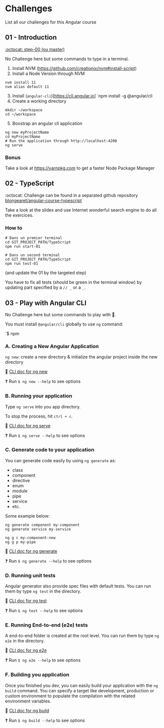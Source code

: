 # Challenges

List all our challenges for this Angular course

## 01 - Introduction

[:octocat: step-00 (ou master)](https://github.com/blongearet/angular-course-app)

No Challenge here but some commands to type in a terminal.

1. Install NVM (https://github.com/creationix/nvm#install-script)
2. Install a Node Version through NVM
```
nvm install 11
nvm alias default 11
```
3. Install (`angular-cli`)[https://cli.angular.io]
`npm install -g @angular/cli
4. Create a working directory
```
mkdir ~/workspace
cd ~/workspace
```
5. Boostrap an angular cli application
```
ng new myProjectName
cd myProjectName
# Run the application through http://localhost:4200
ng serve
```

### Bonus

Take a look at https://yarnpkg.com to get a faster Node Package Manager

## 02 - TypeScript

:octocat: Challenge can be found in a separated github repository [blongearet/angular-course-typescript](https://github.com/blongearet/angular-course-typescript)

Take a look at the slides and use Internet wonderful search engine to do all the exercices.

### How to

```
# Dans un premier terminal
cd GIT_PROJECT_PATH/TypeScript
npm run start-01

# Dans un second terminal
cd GIT_PROJECT_PATH/TypeScript
npm run test-01
```

(and update the 01 by the targeted step)

You have to fix all tests (should be green in the terminal window) by updating part specified by a `// _` or a `_`.

## 03 - Play with Angular CLI

No Challenge here but some commands to play with 💪.

You must install `@angular/cli` globally to use `ng` command:

`$ npm

### A. Creating a New Angular Application

`ng new`: create a new directory & initialize the angular project inside the new directory

🔖 [CLI doc for ng new](https://angular.io/cli/new)

❓ Run `$ ng new --help` to see options

### B. Running your application

Type `ng serve` into you app directory.

To stop the process, hit `ctrl + c`.

🔖 [CLI doc for ng serve](https://angular.io/cli/serve)

❓ Run `$ ng serve --help` to see options

### C. Generate code to your application

You can generate code easily by using `ng generate` as:
- class
- component
- directive
- enum
- module
- pipe
- service
- etc.

Some example below:

```
ng generate component my-component
ng generate service my-service

ng g c my-component-new
ng g p my-pipe
```

🔖 [CLI doc for ng generate](https://angular.io/cli/generate)

❓ Run `$ ng generate --help` to see options

### D. Running unit tests

Angular generator also provide spec files with default tests.
You can run them by type `ng test` in the directory.

🔖 [CLI doc for ng test](https://angular.io/cli/test)

❓ Run `$ ng test --help` to see options

### E. Running End-to-end (e2e) tests

A end-to-end folder is created at the root level.
You can run them by type `ng e2e` in the directory.

🔖 [CLI doc for ng e2e](https://angular.io/cli/e2e)

❓ Run `$ ng e2e --help` to see options

### F. Building you application

Once you finished you dev, you can easily build your application with the `ng build` command.
You can specify a target like development, production or custom environment to populate the compilation with the related environment variables.

🔖 [CLI doc for ng build](https://angular.io/cli/build)

❓ Run `$ ng build --help` to see options